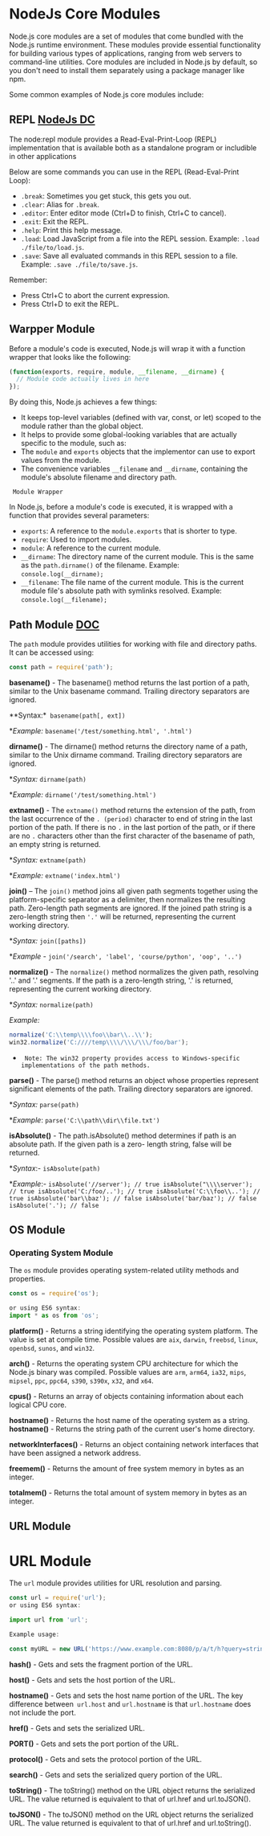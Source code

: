 # NodeJs Core Modules
Node.js core modules are a set of modules that come bundled with the Node.js runtime environment. These modules provide essential functionality for building various types of applications, ranging from web servers to command-line utilities. Core modules are included in Node.js by default, so you don't need to install them separately using a package manager like npm.

<p> Some common examples of Node.js core modules include:</p>

## REPL [NodeJs DC](https://nodejs.org/docs/latest/api/repl.html)

 <p>The node:repl module provides a Read-Eval-Print-Loop (REPL) implementation that is available both as a standalone program or includible in other applications</p>
 
Below are some commands you can use in the REPL (Read-Eval-Print Loop):

- `.break`: Sometimes you get stuck, this gets you out.
- `.clear`: Alias for `.break`.
- `.editor`: Enter editor mode (Ctrl+D to finish, Ctrl+C to cancel).
- `.exit`: Exit the REPL.
- `.help`: Print this help message.
- `.load`: Load JavaScript from a file into the REPL session. Example: `.load ./file/to/load.js`.
- `.save`: Save all evaluated commands in this REPL session to a file. Example: `.save ./file/to/save.js`.

Remember:
- Press Ctrl+C to abort the current expression.
- Press Ctrl+D to exit the REPL.

## Warpper Module
Before a module's code is executed, Node.js will wrap it with a function wrapper that looks like the following:

```javascript
(function(exports, require, module, __filename, __dirname) {
  // Module code actually lives in here
});
```
By doing this, Node.js achieves a few things:

- It keeps top-level variables (defined with var, const, or let) scoped to the module rather than the global object.
- It helps to provide some global-looking variables that are actually specific to the module, such as:
- The `module` and `exports` objects that the implementor can use to export values from the module.
- The convenience variables `__filename` and `__dirname`, containing the module's absolute filename and directory path.

` Module Wrapper`

In Node.js, before a module's code is executed, it is wrapped with a function that provides several parameters:

- `exports`: A reference to the `module.exports` that is shorter to type.
- `require`: Used to import modules.
- `module`: A reference to the current module.
- `__dirname`: The directory name of the current module. This is the same as the `path.dirname()` of the filename.
  Example: `console.log(__dirname);`
- `__filename`: The file name of the current module. This is the current module file's absolute path with symlinks resolved.
  Example: `console.log(__filename);`

 ## Path Module [DOC](https://nodejs.org/docs/latest/api/path.html)

The `path` module provides utilities for working with file and directory paths. It can be accessed using:

```javascript
const path = require('path');
```
**basename()** - The basename() method returns the last portion of a path, similar to the Unix basename command. Trailing directory separators are ignored.

**Syntax:*` basename(path[, ext])`

**Example:* `basename('/test/something.html', '.html')`

**dirname()** - The dirname() method returns the directory name of a path, similar to the Unix dirname command. Trailing directory separators are ignored.

**Syntax:* `dirname(path)`

**Example:* `dirname('/test/something.html')`

**extname()** - The `extname()` method returns the extension of the path, from the last occurrence of the `. (period)` character to end of string in the last portion of the path. If there is no `.` in the last portion of the path, or if there are no `.` characters other than the first character of the basename of path, an empty string is returned.

**Syntax:* `extname(path)`

**Example:* `extname('index.html')`

**join()** – The `join()` method joins all given path segments together using the platform-specific separator as a delimiter, then normalizes the resulting path. Zero-length path segments are ignored. If the joined path string is a zero-length string then `'.'` will be returned, representing the current working directory.

**Syntax:* `join([paths])`

**Example* - `join('/search', 'label', 'course/python', 'oop', '..')`

**normalize()** - The `normalize()` method normalizes the given path, resolving '..' and '.' segments. If the path is a zero-length string, '.' is returned, representing the current working directory.

**Syntax:* `normalize(path)`

*Example:*
```javascript
normalize('C:\\temp\\\\foo\\bar\\..\\');
win32.normalize('C:////temp\\\\/\\\/\\\/foo/bar');
```

- ` Note: The win32 property provides access to Windows-specific implementations of the path methods.`

**parse()** - The parse() method returns an object whose properties represent significant elements of the path. Trailing directory separators are ignored.

**Syntax:* `parse(path)`

**Example*: `parse('C:\\path\\dir\\file.txt')`

**isAbsolute()** - The path.isAbsolute() method determines if path is an absolute path. If the given path is a zero- length string, false will be returned.

**Syntax*:- `isAbsolute(path)`

**Example*:-
`isAbsolute('//server'); // true
isAbsolute("\\\\server'); // true
isAbsolute('C:/foo/..'); // true
isAbsolute('C:\\foo\\..'); // true
isAbsolute('bar\\baz'); // false
isAbsolute('bar/baz'); // false
isAbsolute('.'); // false`

## OS Module
### Operating System Module

The `os` module provides operating system-related utility methods and properties.

```javascript
const os = require('os');

or using ES6 syntax:
import * as os from 'os';
```

**platform()** - Returns a string identifying the operating system platform. The value is set at compile time. Possible values are `aix`, `darwin`, `freebsd`, `linux`, `openbsd`, `sunos`, and `win32`.

**arch()** - Returns the operating system CPU architecture for which the Node.js binary was compiled. Possible values are `arm`, `arm64`, `ia32`, `mips`, `mipsel`, `ppc`, `ppc64`, `s390`, `s390x`, `x32`, and `x64`.

**cpus()** - Returns an array of objects containing information about each logical CPU core.

**hostname()** - Returns the host name of the operating system as a string.
**hostname()** - Returns the string path of the current user's home directory.

**networkInterfaces()** - Returns an object containing network interfaces that have been assigned a network
address.

**freemem()** - Returns the amount of free system memory in bytes as an integer.

**totalmem()** - Returns the total amount of system memory in bytes as an integer.

## URL Module

# URL Module

The `url` module provides utilities for URL resolution and parsing.

```javascript
const url = require('url');
or using ES6 syntax:

import url from 'url';
```

```javascript
Example usage:

const myURL = new URL('https://www.example.com:8080/p/a/t/h?query=string#hash');

```

**hash()** - Gets and sets the fragment portion of the URL.

**host()** - Gets and sets the host portion of the URL.

**hostname()** - Gets and sets the host name portion of the URL. The key difference between` url.host` and `url.hostnam`e is that `url.hostname` does not include the port.

**href()** - Gets and sets the serialized URL.

**PORT()** - Gets and sets the port portion of the URL.

**protocol()** - Gets and sets the protocol portion of the URL.

**search()** - Gets and sets the serialized query portion of the URL.

**toString()** - The toString() method on the URL object returns the serialized URL. The value returned is
equivalent to that of url.href and url.toJSON().

**toJSON()** -  The toJSON() method on the URL object returns the serialized URL. The value returned is
equivalent to that of url.href and url.toString().






